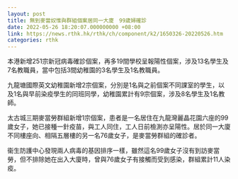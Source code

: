 ```yaml
---
layout: post
title: 無到麥當奴惟與群組個案居同一大廈　99歲婦確診
date: 2022-05-26 18:20:07.000000000 +08:00
link: https://news.rthk.hk/rthk/ch/component/k2/1650326-20220526.htm
categories: rthk
---
```


本港新增251宗新冠病毒確診個案，再多19間學校呈報陽性個案，涉及13名學生及7名教職員，當中包括3間幼稚園的3名學生及1名教職員。

九龍塘國際英文幼稚園新增2宗個案，分別是1名與之前個案不同課室的學生，以及1名與早前染疫學生的同班同學，幼稚園累計有9宗個案，涉及8名學生及1名教師。

太古城三期麥當勞群組新增1宗個案，患者是一名居住在九龍灣麗晶花園六座的99歲女子，她已接種一針疫苗，與工人同住，工人日前檢測亦呈陽性。居於同一大廈不同樓座向、相隔五層樓的另一名76歲女子，是麥當勞群組的確診者。

衞生防護中心發現兩人病毒的基因排序一樣，雖然這名99歲女子沒有到訪麥當勞，但不排除她在出入大廈時，曾與76歲女子有接觸而受到感染，群組累計11人染疫。
